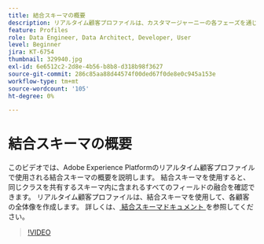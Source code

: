 ```yaml
---
title: 結合スキーマの概要
description: リアルタイム顧客プロファイルは、カスタマージャーニーの各フェーズを通じて、クロスチャネルパーソナライゼーションを大規模に強化します。 スキーマと対応するデータセットの両方を有効にすることで、リアルタイム顧客プロファイルに対してバッチデータまたはストリーミングデータを有効にできます。
feature: Profiles
role: Data Engineer, Data Architect, Developer, User
level: Beginner
jira: KT-6754
thumbnail: 329940.jpg
exl-id: 6e6512c2-2d8e-4b56-b8b8-d318b98f3627
source-git-commit: 286c85aa88d44574f00ded67f0de8e0c945a153e
workflow-type: tm+mt
source-wordcount: '105'
ht-degree: 0%

---
```


# 結合スキーマの概要

このビデオでは、Adobe Experience Platformのリアルタイム顧客プロファイルで使用される結合スキーマの概要を説明します。 結合スキーマを使用すると、同じクラスを共有するスキーマ内に含まれるすべてのフィールドの融合を確認できます。 リアルタイム顧客プロファイルは、結合スキーマを使用して、各顧客の全体像を作成します。 詳しくは、[ 結合スキーマドキュメント ](https://experienceleague.adobe.com/docs/experience-platform/profile/union-schemas/union-schema.html?lang=ja) を参照してください。

>[!VIDEO](https://video.tv.adobe.com/v/329940?learn=on&enablevpops)

